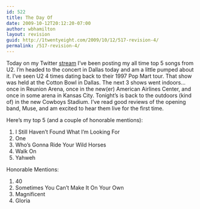 ```yaml
---
id: 522
title: The Day Of
date: 2009-10-12T20:12:20-07:00
author: wbhamilton
layout: revision
guid: http://1twentyeight.com/2009/10/12/517-revision-4/
permalink: /517-revision-4/
---
```

Today on my Twitter [stream](http://twitter.com/wbhamilton) I&#8217;ve been posting my all time top 5 songs from U2. I&#8217;m headed to the concert in Dallas today and am a little pumped about it. I&#8217;ve seen U2 4 times dating back to their 1997 Pop Mart tour. That show was held at the Cotton Bowl in Dallas. The next 3 shows went indoors&#8230;once in Reunion Arena, once in the new(er) American Airlines Center, and once in some arena in Kansas City. Tonight&#8217;s is back to the outdoors (kind of) in the new Cowboys Stadium. I&#8217;ve read good reviews of the opening band, Muse, and am excited to hear them live for the first time.

Here&#8217;s my top 5 (and a couple of honorable mentions):

  1. I Still Haven&#8217;t Found What I&#8217;m Looking For
  2. One
  3. Who&#8217;s Gonna Ride Your Wild Horses
  4. Walk On
  5. Yahweh

Honorable Mentions:

  1. 40
  2. Sometimes You Can&#8217;t Make It On Your Own
  3. Magnificent
  4. Gloria